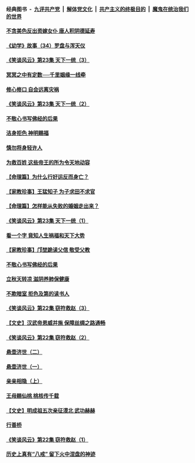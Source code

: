 ####  经典图书 &nbsp;-&nbsp; [九评共产党](../../../../9ping.md?t=08141816/blob/master/README.md?t=08141816) &nbsp;|&nbsp; [解体党文化](../../../../jtdwh.md?t=08141816/blob/master/README.md?t=08141816)  &nbsp;|&nbsp; [共产主义的终极目的](../../../../gczydzjmd.md?t=08141816/blob/master/README.md?t=08141816) &nbsp;|&nbsp; [魔鬼在统治我们的世界](../../../../mgztzwmdsj.md?t=08141816/blob/master/README.md?t=08141816) 

#### [不贪美色反出资嫁女仆 唐人积阴德延寿](../pages/prog647/a102643957.md?t=08141816) 

#### [《幼学》故事（34）罗盘与浑天仪](../pages/prog647/a102643951.md?t=08141816) 

#### [《笑谈风云》第23集 天下一统（3）](../pages/prog647/a102643937.md?t=08141816) 

#### [冥冥之中有定数──千里姻缘一线牵](../pages/prog647/a102643074.md?t=08141816) 

#### [修心修口 自会远离灾祸](../pages/prog647/a102643036.md?t=08141816) 

#### [《笑谈风云》第23集 天下一统（2）](../pages/prog647/a102643014.md?t=08141816) 

#### [不敬心书写佛经的后果](../pages/prog647/a102642368.md?t=08141816) 

#### [洁身拒色 神明赐福](../pages/prog647/a102642363.md?t=08141816) 

#### [慎勿将身轻许人](../pages/prog647/a102642222.md?t=08141816) 

#### [为救百姓 这些帝王的所为令天地动容](../pages/prog647/a102642052.md?t=08141816) 

#### [【命理篇】为什么行好运反而身亡？](../pages/prog647/a102641592.md?t=08141816) 

#### [【家教珍事】王猛知子 为子求田不求官](../pages/prog647/a102641580.md?t=08141816) 

#### [【命理篇】怎样能从失败的婚姻走出来？](../pages/prog647/a102640802.md?t=08141816) 

#### [《笑谈风云》第23集 天下一统（1）](../pages/prog647/a102640791.md?t=08141816) 

#### [看一个字 竟知人生祸福和天下大势](../pages/prog647/a102640137.md?t=08141816) 

#### [【家教珍事】邝埜跪读父信 敬受父教](../pages/prog647/a102640131.md?t=08141816) 

#### [不敬心书写佛经的后果](../pages/prog647/a102639970.md?t=08141816) 

#### [立秋天转凉 滋阴养肺保健康](../pages/prog647/a102639236.md?t=08141816) 

#### [不欺暗室 拒色及第的读书人](../pages/prog647/a102639223.md?t=08141816) 

#### [《笑谈风云》第22集 窃符救赵（3）](../pages/prog647/a102639213.md?t=08141816) 

#### [【文史】汉武帝恩威并施 保障丝绸之路通畅](../pages/prog647/a102638665.md?t=08141816) 

#### [《笑谈风云》第22集 窃符救赵（2）](../pages/prog647/a102638635.md?t=08141816) 

#### [悬壶济世（二）](../pages/prog647/a102637876.md?t=08141816) 

#### [悬壶济世（一）](../pages/prog647/a102637864.md?t=08141816) 

#### [亲亲相隐（上）](../pages/prog647/a102637311.md?t=08141816) 

#### [王母赐仙桃 桃核传千载](../pages/prog647/a102636523.md?t=08141816) 

#### [【文史】明成祖五次亲征漠北 武功赫赫](../pages/prog647/a102636519.md?t=08141816) 

#### [行善桥](../pages/prog647/a102636040.md?t=08141816) 

#### [《笑谈风云》第22集 窃符救赵（1）](../pages/prog647/a102636037.md?t=08141816) 

#### [历史上真有“八戒” 留下火中涅盘的神迹](../pages/prog647/a102635944.md?t=08141816) 

